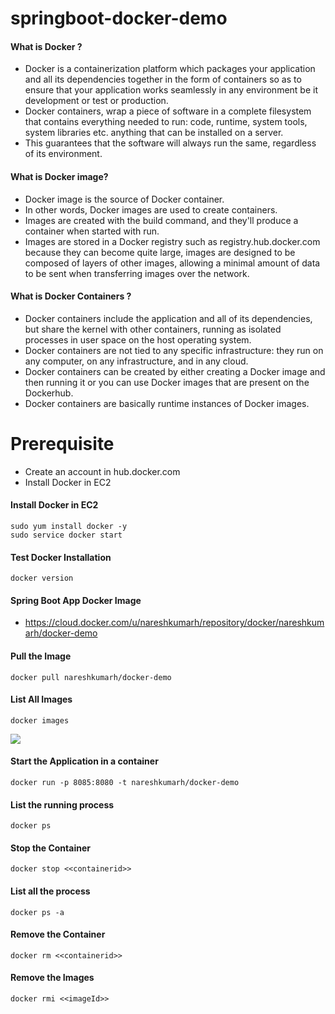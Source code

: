 # springboot-docker-demo

#### What is Docker ?
* Docker is a containerization platform which packages your application and all its dependencies together in the form of containers so as to ensure that your application works seamlessly in any environment be it development or test or production.
* Docker containers, wrap a piece of software in a complete filesystem that contains everything needed to run: code, runtime, system tools, system libraries etc. anything that can be installed on a server.
* This guarantees that the software will always run the same, regardless of its environment.

#### What is Docker image?
* Docker image is the source of Docker container. 
* In other words, Docker images are used to create containers. 
* Images are created with the build command, and they'll produce a container when started with run. 
* Images are stored in a Docker registry such as registry.hub.docker.com because they can become quite large, images are designed to be composed of layers of other images, allowing a minimal amount of data to be sent when transferring images over the network.

#### What is Docker Containers ?
* Docker containers include the application and all of its dependencies, but share the kernel with other containers, running as isolated processes in user space on the host operating system. 
* Docker containers are not tied to any specific infrastructure: they run on any computer, on any infrastructure, and in any cloud.
* Docker containers can be created by either creating a Docker image and then running it or you can use Docker images that are present on the Dockerhub.
* Docker containers are basically runtime instances of Docker images.

# Prerequisite 
* Create an account in hub.docker.com
* Install Docker in EC2

#### Install Docker in EC2
```
sudo yum install docker -y
sudo service docker start
```

#### Test Docker Installation
```
docker version
```

#### Spring Boot App Docker Image
* https://cloud.docker.com/u/nareshkumarh/repository/docker/nareshkumarh/docker-demo

#### Pull the Image
```
docker pull nareshkumarh/docker-demo
```

#### List All Images
```
docker images
```
![](docker_images.png)

#### Start the Application in a container
```
docker run -p 8085:8080 -t nareshkumarh/docker-demo
```

#### List the running process
```
docker ps
```

####  Stop the Container
```
docker stop <<containerid>>
```

####  List all the process
```
docker ps -a
```

#### Remove the Container
```
docker rm <<containerid>>
```

#### Remove the Images
```
docker rmi <<imageId>>
```
